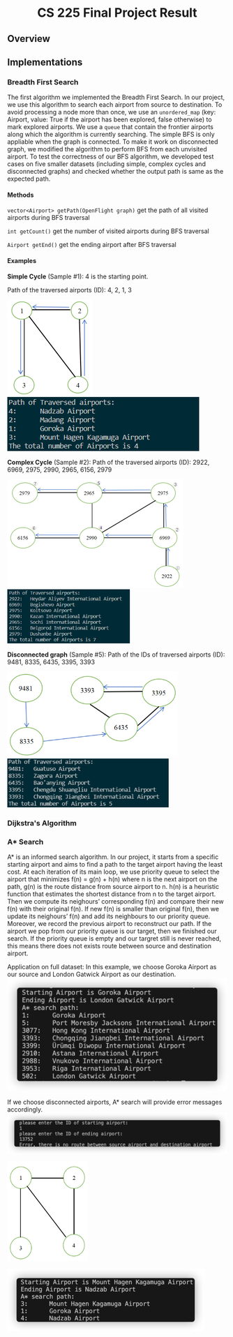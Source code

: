 <h1 align="center"> CS 225 Final Project Result </h1>

## Overview





## Implementations

### Breadth First Search

The first algorithm we implemented the Breadth First Search. In our project, we use this algorithm to search each airport from source to destination.
To avoid processing a node more than once, we use an `unordered_map` (key: Airport, value: True if the airport has been explored, false otherwise) to mark explored airports.
We use a `queue` that contain the frontier airports along which the algorithm is currently searching. 
The simple BFS is only appliable when the graph is connected. To make it work on disconnected graph, we modified the algorithm to perform BFS from each unvisited airport.
To test the correctness of our BFS algorithm, we developed test cases on five smaller datasets (including simple, complex cycles and disconnected graphs) and checked whether the output path is same as the expected path.
#### Methods

`vector<Airport> getPath(OpenFlight graph)` get the path of all visited airports during BFS traversal

`int getCount()` get the number of visited airports during BFS traversal

`Airport getEnd()` get the ending airport after BFS traversal

#### Examples

**Simple Cycle** (Sample #1): 4 is the starting point. 

Path of the traversed airports (ID): 4, 2, 1, 3

<img src="assets/bfs_testcase1_1.png" alt="image-20210506173850837" style="zoom: 50%;" />![image-20210506174729338](assets/bfs_testcase1_2.png)



**Complex Cycle** (Sample #2):
Path of the traversed airports (ID): 2922, 6969, 2975, 2990, 2965, 6156, 2979

<img src="assets/bfs_testcase2_1.png" alt="image-20210506184754023" style="zoom: 50%;" /><img src="assets/bfs_testcase2_2.png" alt="image-20210506175018273" style="zoom: 67%;" />

**Disconnected graph** (Sample #5):
Path of the IDs of traversed airports (ID): 9481, 8335, 6435, 3395, 3393

<img src="assets/bfs_testcase5_1.png" alt="image-20210506185235021" style="zoom:67%;" /> <img src="assets/bfs_testcase5_2.png" style="zoom:80%;" />

### Dijkstra's Algorithm

### A* Search
A* is an informed search algorithm. In our project, it starts from a specific starting airport and aims to find a path to the target airport having the least cost.
At each iteration of its main loop, we use priority queue to select the airport that minimizes
                                                                    f(n) = g(n) + h(n)
where n is the next airport on the path, g(n) is the route distance from source airport to n. h(n) is a heuristic function that estimates the shortest distance from n to the target airport. 
Then we compute its neighours’ corresponding f(n) and compare their new f(n) with their original f(n). If new f(n) is smaller than original f(n), then we update its neighours’ f(n) and add its neighbours to our priority queue. Moreover, we record the previous airport to reconstruct our path. If the airport we pop from our priority queue is our target, then we finished our search. If the priority queue is empty and our targret still is never reached, this means there does not exists route between source and destination airport.

Application on full dataset:
In this example, we choose Goroka Airport as our source and London Gatwick Airport as our destination.
![Astar_testcase1_1](assets/Astar_testcase1_1.png)

If we choose disconnected airports, A* search will provide error messages accordingly.
![Astar_testcase1_2](assets/Astar_testcase1_2.png)

<img src="assets/Astar_testcase1_3.png" alt="Astar_testcase1_3" style="zoom:67%;" />



![Astar_testcase1_4](assets/Astar_testcase1_4.png)




